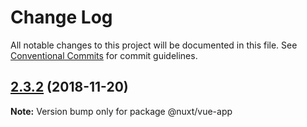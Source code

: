 # Change Log

All notable changes to this project will be documented in this file.
See [Conventional Commits](https://conventionalcommits.org) for commit guidelines.

## [2.3.2](https://github.com/nuxt/nuxt.js/compare/v2.3.1...v2.3.2) (2018-11-20)

**Note:** Version bump only for package @nuxt/vue-app
